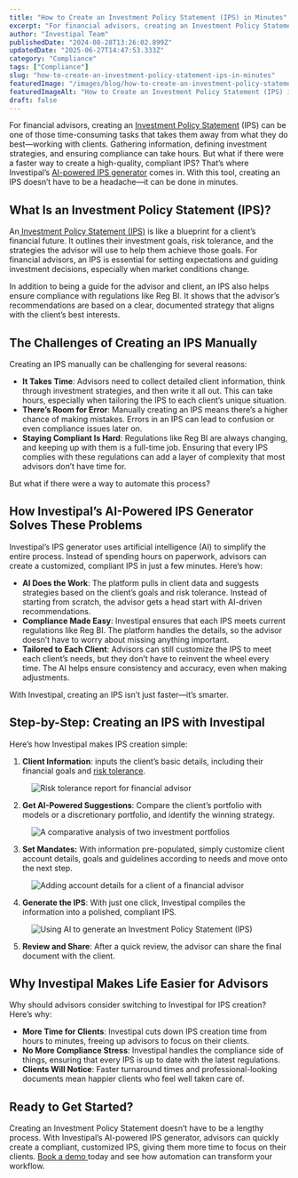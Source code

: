```yaml
---
title: "How to Create an Investment Policy Statement (IPS) in Minutes"
excerpt: "For financial advisors, creating an Investment Policy Statement (IPS) can be one of those time-consuming tasks that takes them away from what they do best-working with clients."
author: "Investipal Team"
publishedDate: "2024-08-28T13:26:02.899Z"
updatedDate: "2025-06-27T14:47:53.333Z"
category: "Compliance"
tags: ["Compliance"]
slug: "how-to-create-an-investment-policy-statement-ips-in-minutes"
featuredImage: "/images/blog/how-to-create-an-investment-policy-statement-ips-in-minutes__hero.png"
featuredImageAlt: "How to Create an Investment Policy Statement (IPS) in Minutes"
draft: false
---
```

<p id="">For financial advisors, creating an <a href="/features/investment-policy-statements">Investment Policy Statement</a> (IPS) can be one of those time-consuming tasks that takes them away from what they do best—working with clients. Gathering information, defining investment strategies, and ensuring compliance can take hours. But what if there were a faster way to create a high-quality, compliant IPS? That’s where Investipal’s <a href="/blog/how-ai-is-changing-investment-policy-statements" id="">AI-powered IPS generator</a> comes in. With this tool, creating an IPS doesn’t have to be a headache—it can be done in minutes.</p><h2 id="">What Is an Investment Policy Statement (IPS)?</h2><p id="">An<a rel="noopener noreferrer" target="_blank" href="https://www.investopedia.com/terms/i/ips.asp" id=""> Investment Policy Statement (IPS)</a> is like a blueprint for a client’s financial future. It outlines their investment goals, risk tolerance, and the strategies the advisor will use to help them achieve those goals. For financial advisors, an IPS is essential for setting expectations and guiding investment decisions, especially when market conditions change.</p><p id="">In addition to being a guide for the advisor and client, an IPS also helps ensure compliance with regulations like Reg BI. It shows that the advisor’s recommendations are based on a clear, documented strategy that aligns with the client’s best interests.</p><h2 id="">The Challenges of Creating an IPS Manually</h2><p id="">Creating an IPS manually can be challenging for several reasons:</p><ul id=""><li id=""><strong id="">It Takes Time</strong>: Advisors need to collect detailed client information, think through investment strategies, and then write it all out. This can take hours, especially when tailoring the IPS to each client’s unique situation.</li><li id=""><strong id="">There’s Room for Error</strong>: Manually creating an IPS means there’s a higher chance of making mistakes. Errors in an IPS can lead to confusion or even compliance issues later on.</li><li id=""><strong id="">Staying Compliant Is Hard</strong>: Regulations like Reg BI are always changing, and keeping up with them is a full-time job. Ensuring that every IPS complies with these regulations can add a layer of complexity that most advisors don’t have time for.</li></ul><p id="">But what if there were a way to automate this process?</p><h2 id="">How Investipal’s AI-Powered IPS Generator Solves These Problems</h2><p id="">Investipal’s IPS generator uses artificial intelligence (AI) to simplify the entire process. Instead of spending hours on paperwork, advisors can create a customized, compliant IPS in just a few minutes. Here’s how:</p><ul id=""><li id=""><strong id="">AI Does the Work</strong>: The platform pulls in client data and suggests strategies based on the client’s goals and risk tolerance. Instead of starting from scratch, the advisor gets a head start with AI-driven recommendations.</li><li id=""><strong id="">Compliance Made Easy</strong>: Investipal ensures that each IPS meets current regulations like Reg BI. The platform handles the details, so the advisor doesn’t have to worry about missing anything important.</li><li id=""><strong id="">Tailored to Each Client</strong>: Advisors can still customize the IPS to meet each client’s needs, but they don’t have to reinvent the wheel every time. The AI helps ensure consistency and accuracy, even when making adjustments.</li></ul><p id="">With Investipal, creating an IPS isn’t just faster—it’s smarter.</p><h2 id="">Step-by-Step: Creating an IPS with Investipal</h2><p id="">Here’s how Investipal makes IPS creation simple:</p><ol id=""><li id=""><strong id="">Client Information</strong>: inputs the client’s basic details, including their financial goals and <a href="/blog/improving-risk-tolerance-questionnaires-for-better-financial-planning" id="">risk tolerance</a>.</li></ol><figure id="" class="w-richtext-figure-type-image w-richtext-align-fullwidth" style="max-width:2240px" data-rt-type="image" data-rt-align="fullwidth" data-rt-max-width="2240px"><div id=""><img src="/images/blog/how-to-create-an-investment-policy-state__66cf256a0b040bef83c3bb78_66cf2010c55ddcf71a1169f6_.png" loading="lazy" alt="Risk tolerance report for financial advisor" width="auto" height="auto" id=""></div></figure><ol start="2" id=""><li id=""><strong id="">Get AI-Powered Suggestions</strong>: Compare the client’s portfolio with models or a discretionary portfolio, and identify the winning strategy.</li></ol><figure id="" class="w-richtext-figure-type-image w-richtext-align-fullwidth" style="max-width:2240px" data-rt-type="image" data-rt-align="fullwidth" data-rt-max-width="2240px"><div id=""><img src="/images/blog/how-to-create-an-investment-policy-state__66cf256a0b040bef83c3bb6a_66cf20240fa3249266eb112f_.png" loading="lazy" alt="A comparative analysis of two investment portfolios" width="auto" height="auto" id=""></div></figure><ol start="3" id=""><li id=""><strong id="">Set Mandates:</strong> With information pre-populated, simply customize client account details, goals and guidelines according to needs and move onto the next step.</li></ol><figure id="" class="w-richtext-figure-type-image w-richtext-align-fullwidth" style="max-width:2240px" data-rt-type="image" data-rt-align="fullwidth" data-rt-max-width="2240px"><div id=""><img src="/images/blog/how-to-create-an-investment-policy-state__66cf256a0b040bef83c3bb6d_66cf202e2710a0f499bbf9c9_.png" loading="lazy" alt="Adding account details for a client of a financial advisor" width="auto" height="auto" id=""></div></figure><ol start="4" id=""><li id=""><strong id="">Generate the IPS</strong>: With just one click, Investipal compiles the information into a polished, compliant IPS.</li></ol><figure id="" class="w-richtext-figure-type-image w-richtext-align-fullwidth" style="max-width:2240px" data-rt-type="image" data-rt-align="fullwidth" data-rt-max-width="2240px"><div id=""><img src="/images/blog/how-to-create-an-investment-policy-state__66cf256a0b040bef83c3bb81_66cf203754eaba05781b959f_.png" loading="lazy" alt="Using AI to generate an Investment Policy Statement (IPS)" width="auto" height="auto" id=""></div></figure><ol start="5" id=""><li id=""><strong id="">Review and Share</strong>: After a quick review, the advisor can share the final document with the client.</li></ol><h2 id="">Why Investipal Makes Life Easier for Advisors</h2><p id="">Why should advisors consider switching to Investipal for IPS creation? Here’s why:</p><ul id=""><li id=""><strong id="">More Time for Clients</strong>: Investipal cuts down IPS creation time from hours to minutes, freeing up advisors to focus on their clients.</li><li id=""><strong id="">No More Compliance Stress</strong>: Investipal handles the compliance side of things, ensuring that every IPS is up to date with the latest regulations.</li><li id=""><strong id="">Clients Will Notice</strong>: Faster turnaround times and professional-looking documents mean happier clients who feel well taken care of.</li></ul><h2 id="">Ready to Get Started?</h2><p id="">Creating an Investment Policy Statement doesn’t have to be a lengthy process. With Investipal’s AI-powered IPS generator, advisors can quickly create a compliant, customized IPS, giving them more time to focus on their clients. <a href="/book-a-demo" id="">Book a demo </a>today and see how automation can transform your workflow.</p>